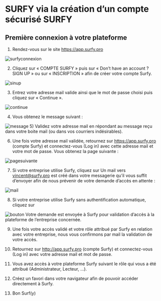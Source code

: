 # SURFY via la création d’un compte sécurisé SURFY

## Première connexion à votre plateforme

1) Rendez-vous sur le site https://app.surfy.pro 

![surfyconnexion](https://res.cloudinary.com/dngnxxqr4/image/upload/v1719473656/entrez_les_donn%C3%A9es_rcpxt3.png)

2) Cliquez sur « COMPTE SURFY » puis sur « Don’t have an account ? SIGN 
UP » ou sur « INSCRIPTION » afin de créer votre compte Surfy.

![sinup](https://res.cloudinary.com/dngnxxqr4/image/upload/v1719473656/sign_up_u8e7ra.png)

3) Entrez votre adresse mail valide ainsi que le mot de passe choisi puis 
cliquez sur « Continue ».

![continue](https://res.cloudinary.com/dngnxxqr4/image/upload/v1719473656/entrez_les_donn%C3%A9es_rcpxt3.png)

4) Vous obtenez le message suivant :

![message](https://res.cloudinary.com/dngnxxqr4/image/upload/v1719473656/message_suivant_wmrxeh.png
)
5) Validez votre adresse mail en répondant au message reçu dans votre 
boite mail (ou dans vos courriers indésirables).

6) Une fois votre adresse mail validée, retournez sur https://app.surfy.pro 
(compte Surfy) et connectez-vous (Log in) avec cette adresse mail et 
votre mot de passe. Vous obtenez la page suivante :

![pagesuivante](https://res.cloudinary.com/dngnxxqr4/image/upload/v1719473656/compte_surfy_bxslbx.png)

7) Si votre entreprise utilise Surfy, cliquez sur 
Un mail vers vincent@surfy.pro est créé dans votre messagerie qu’il vous suffit d’envoyer 
afin de nous prévenir de votre demande d’accès en attente :

![mail](https://res.cloudinary.com/dngnxxqr4/image/upload/v1719474574/mail_a0sj1r.png)

8) Si votre entreprise utilise Surfy sans authentification automatique, 
cliquez sur

![bouton](https://res.cloudinary.com/dngnxxqr4/image/upload/v1719473656/bouton_zzwr3n.png
)
Votre demande est envoyée à Surfy pour validation d’accès à la 
plateforme de l’entreprise concernée.

9) Une fois votre accès validé et votre rôle attribué par Surfy en relation 
avec votre entreprise, nous vous confirmons par mail la validation de 
votre accès.

10) Retournez sur http://app.surfy.pro (compte Surfy) et connectez-vous 
(Log in) avec votre adresse mail et mot de passe.

11) Vous avez accès à votre plateforme Surfy suivant le rôle qui vous a 
été attribué (Administrateur, Lecteur, ...).

12) Créez un favori dans votre navigateur afin de pouvoir accéder 
directement à Surfy.

13) Bon Surf(y) 